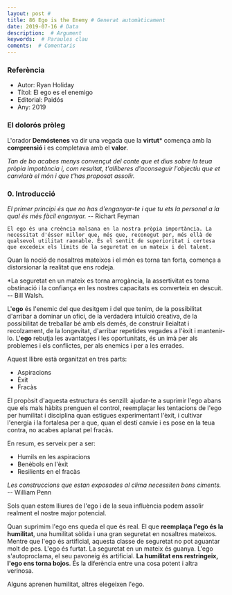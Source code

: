 ```yaml
---
layout: post #
title: 86 Ego is the Enemy # Generat automàticament
date: 2019-07-16 # Data
description:  # Argument
keywords:  # Paraules clau
coments:  # Comentaris
---
```


### Referència ###

- Autor: Ryan Holiday
- Títol: El ego es el enemigo
- Editorial: Paidós
- Any: 2019

### El dolorós pròleg ###

L'orador **Demóstenes** va dir una vegada que la **virtut*** comença amb la **comprensió** i es completava amb el **valor**.

*Tan de bo acabes menys convençut del conte que et dius sobre la teua pròpia impotància i, com resultat, t'alliberes d'aconseguir l'objectiu que et canviarà el món i que t'has proposat assolir.*

### 0. Introducció ###

*El primer principi és que no has d'enganyar-te i que tu ets la personal a la qual és més fàcil enganyar.*
-- Richart Feyman

    El ego és una creència malsana en la nostra pròpia importància. La necessitat d'ésser millor que, més que, reconegut per, més ellà de qualsevol utilitat raonable. És el sentit de superioritat i certesa que excedeix els límits de la seguretat en un mateix i del talent.
    

Quan la noció de nosaltres mateixos i el món es torna tan forta, comença a distorsionar la realitat que ens rodeja.

*La seguretat en un mateix es torna arrogància, la assertivitat es torna obstinació i la confiança en les nostres capacitats es converteix en descuit.
-- Bill Walsh.

L'**ego** és l'enemic del que desitgem i del que tenim, de la possibilitat d'arribar a dominar un ofici, de la verdadera intuïció creativa, de la possibilitat de treballar bé amb els demés, de construir lleialtat i recolzament, de la longevitat, d'arribar repetides vegades a l'èxit i mantenir-lo. L'**ego** rebutja les avantatges i les oportunitats, és un imà per als problemes i els conflictes, per als enemics i per a les errades.

Aquest llibre està organitzat en tres parts:

- Aspiracions
- Èxit
- Fracàs

El propòsit d'aquesta estructura és senzill: ajudar-te a suprimir l'ego abans que els mals hàbits prenguen el control, reemplaçar les tentacions de l'ego per humilitat i disciplina quan estigues experimentant l'èxit, i cultivar l'energia i la fortalesa per a que, quan el destí canvie i es pose en la teua contra, no acabes aplanat pel fracàs.

En resum, es serveix per a ser:

- Humils en les aspiracions
- Benèbols en l'èxit
- Resilients en el fracàs

*Les construccions que estan exposades al clima necessiten bons ciments.* 
-- William Penn

Sols quan estem lliures de l'ego i de la seua influència podem assolir realment el nostre major potencial.

Quan suprimim l'ego ens queda el que és real. El que **reemplaça l'ego és la humilitat**, una humilitat sòlida i una gran seguretat en nosaltres mateixos. Mentre que l'ego és artificial, aquesta classe de seguretat no pot aguantar molt de pes. L'ego és furtat. La seguretat en un mateix és guanya. L'ego s'autoproclama, el seu pavoneig és artificial. **La humilitat ens restringeix, l'ego ens torna bojos**. És la diferència entre una cosa potent i altra verinosa.

Alguns aprenen humilitat, altres elegeixen l'ego.
